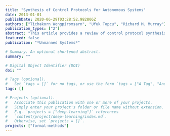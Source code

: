 ```yaml
---
title: "Synthesis of Control Protocols for Autonomous Systems"
date: 2013-01-01
publishDate: 2020-06-29T03:28:52.982806Z
authors: ["Tichakorn Wongpiromsarn", "Ufuk Topcu", "Richard M. Murray"]
publication_types: ["2"]
abstract: "This article provides a review of control protocol synthesis techniques that incorporate methodologies from formal methods andcontrol  theory  to  provide  correctness  guarantee  for  different  types  of  autonomous  systems,  including  those  with  discrete  andcontinuous  state  space.  The  correctness  of  the  system  is  defined  with  respect  to  a  given  specification  expressed  as  a  formula  inlinear temporal logic to precisely describe the desired properties of the system. The formalism presented in this article admits non-determinism, allowing uncertainties in the system to be captured. A particular emphasis is on alleviating some of the difficulties,e.g., heterogeneity in the underlying dynamics and computational complexity, that naturally arise in the construction of controlprotocols for autonomous systems."
featured: false
publication: "*Unmanned Systems*"

# Summary. An optional shortened abstract.
summary: ""

# Digital Object Identifier (DOI)
doi: ""

# Tags (optional).
#   Set `tags = []` for no tags, or use the form `tags = ["A Tag", "Another Tag"]` for one or more tags.
tags: []

# Projects (optional).
#   Associate this publication with one or more of your projects.
#   Simply enter your project's folder or file name without extension.
#   E.g. `projects = ["deep-learning"]` references
#   `content/project/deep-learning/index.md`.
#   Otherwise, set `projects = []`.
projects: ["formal-methods"]
---
```

